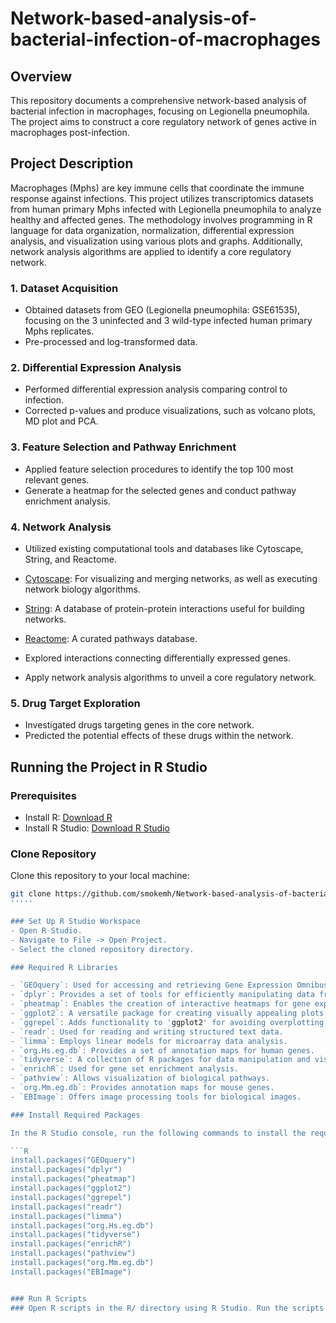 # Network-based-analysis-of-bacterial-infection-of-macrophages

## Overview

This repository documents a comprehensive network-based analysis of bacterial infection in macrophages, focusing on Legionella pneumophila. The project aims to construct a core regulatory network of genes active in macrophages post-infection.

## Project Description

Macrophages (Mphs) are key immune cells that coordinate the immune response against infections. This project utilizes transcriptomics datasets from human primary Mphs infected with Legionella pneumophila to analyze healthy and affected genes. The methodology involves programming in R language for data organization, normalization, differential expression analysis, and visualization using various plots and graphs. Additionally, network analysis algorithms are applied to identify a core regulatory
network.

### 1. Dataset Acquisition

- Obtained datasets from GEO (Legionella pneumophila: GSE61535), focusing on the 3 uninfected and 3 wild-type infected human primary Mphs replicates.
- Pre-processed and log-transformed data.

### 2. Differential Expression Analysis

- Performed differential expression analysis comparing control to infection.
- Corrected p-values and produce visualizations, such as volcano plots, MD plot and PCA.

### 3. Feature Selection and Pathway Enrichment

- Applied feature selection procedures to identify the top 100 most relevant genes.
- Generate a heatmap for the selected genes and conduct pathway enrichment analysis.

### 4. Network Analysis

- Utilized existing computational tools and databases like Cytoscape, String, and Reactome.
- [Cytoscape](https://cytoscape.org/): For visualizing and merging networks, as well as executing network biology algorithms.
- [String](https://string-db.org/): A database of protein-protein interactions useful for building networks.
- [Reactome](https://reactome.org/): A curated pathways database.

- Explored interactions connecting differentially expressed genes.
- Apply network analysis algorithms to unveil a core regulatory network.

### 5. Drug Target Exploration

- Investigated drugs targeting genes in the core network.
- Predicted the potential effects of these drugs within the network.

## Running the Project in R Studio

### Prerequisites

- Install R: [Download R](https://cran.r-project.org/)
- Install R Studio: [Download R Studio](https://rstudio.com/products/rstudio/download/)

### Clone Repository

Clone this repository to your local machine:

````bash
git clone https://github.com/smokemh/Network-based-analysis-of-bacterial-infection-of-macrophages
'''''

### Set Up R Studio Workspace
- Open R Studio.
- Navigate to File -> Open Project.
- Select the cloned repository directory.

### Required R Libraries

- `GEOquery`: Used for accessing and retrieving Gene Expression Omnibus (GEO) data.
- `dplyr`: Provides a set of tools for efficiently manipulating data frames.
- `pheatmap`: Enables the creation of interactive heatmaps for gene expression analysis.
- `ggplot2`: A versatile package for creating visually appealing plots and graphs.
- `ggrepel`: Adds functionality to 'ggplot2' for avoiding overplotting of text labels.
- `readr`: Used for reading and writing structured text data.
- `limma`: Employs linear models for microarray data analysis.
- `org.Hs.eg.db`: Provides a set of annotation maps for human genes.
- `tidyverse`: A collection of R packages for data manipulation and visualization.
- `enrichR`: Used for gene set enrichment analysis.
- `pathview`: Allows visualization of biological pathways.
- `org.Mm.eg.db`: Provides annotation maps for mouse genes.
- `EBImage`: Offers image processing tools for biological images.

### Install Required Packages

In the R Studio console, run the following commands to install the required packages:

```R
install.packages("GEOquery")
install.packages("dplyr")
install.packages("pheatmap")
install.packages("ggplot2")
install.packages("ggrepel")
install.packages("readr")
install.packages("limma")
install.packages("org.Hs.eg.db")
install.packages("tidyverse")
install.packages("enrichR")
install.packages("pathview")
install.packages("org.Mm.eg.db")
install.packages("EBImage")


### Run R Scripts
### Open R scripts in the R/ directory using R Studio. Run the scripts sequentially to execute different parts of the analysis.






````
